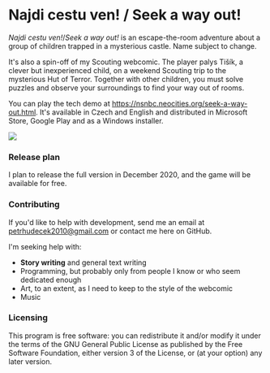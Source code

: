 # Najdi cestu ven! / Seek a way out!
*Najdi cestu ven!*/*Seek a way out!* is an escape-the-room adventure about a group of children trapped in a mysterious castle. Name subject
to change. 

It's also a spin-off of my Scouting webcomic. The player palys Tišík, a clever but inexperienced child, on a weekend Scouting trip to the mysterious Hut of Terror. Together with other children, you must solve puzzles and observe your surroundings to find your way out of rooms.

You can play the tech demo at https://nsnbc.neocities.org/seek-a-way-out.html. It's available in Czech and English and distributed in Microsoft Store, Google Play and as a Windows installer.

![](https://nsnbc.neocities.org/ncv/En4.PNG)

### Release plan
I plan to release the full version in December 2020, and the game will be available for free.

### Contributing
If you'd like to help with development, send me an email at petrhudecek2010@gmail.com or contact me here on GitHub.

I'm seeking help with:

* **Story writing** and general text writing
* Programming, but probably only from people I know or who seem dedicated enough
* Art, to an extent, as I need to keep to the style of the webcomic
* Music

### Licensing

This program is free software: you can redistribute it and/or modify it under the terms of the GNU General Public License as published by the Free Software Foundation, either version 3 of the License, or (at your option) any later version.
